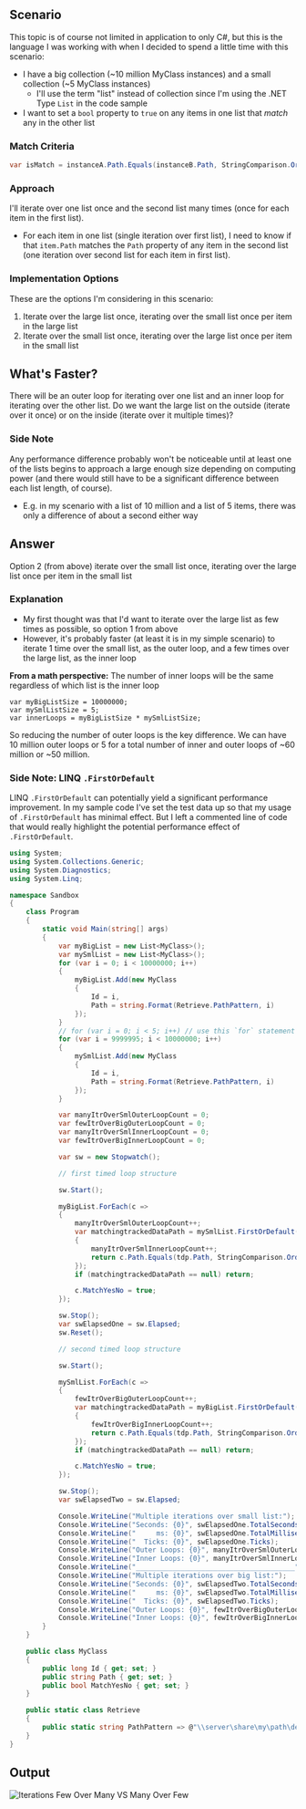 ## Scenario
This topic is of course not limited in application to only C#, but this is the language I was working with when I decided to spend a little time with this scenario:
  - I have a big collection (~10 million MyClass instances) and a small collection (~5 MyClass instances)
    - I'll use the term "list" instead of collection since I'm using the .NET Type `List` in the code sample
  - I want to set a `bool` property to `true` on any items in one list that *match* any in the other list

### Match Criteria
```cs
var isMatch = instanceA.Path.Equals(instanceB.Path, StringComparison.OrdinalIgnoreCase)
```

### Approach
I'll iterate over one list once and the second list many times (once for each item in the first list).
- For each item in one list (single iteration over first list), I need to know if that `item.Path` matches the `Path` property of any item in the second list (one iteration over second list for each item in first list).

### Implementation Options
These are the options I'm considering in this scenario:
1. Iterate over the large list once, iterating over the small list once per item in the large list
2. Iterate over the small list once, iterating over the large list once per item in the small list

## What's Faster?
There will be an outer loop for iterating over one list and an inner loop for iterating over the other list. Do we want the large list on the outside (iterate over it once) or on the inside (iterate over it multiple times)?

### Side Note
Any performance difference probably won't be noticeable until at least one of the lists begins to approach a large enough size depending on computing power (and there would still have to be a significant difference between each list length, of course).
- E.g. in my scenario with a list of 10 million and a list of 5 items, there was only a difference of about a second either way

## Answer
Option 2 (from above) iterate over the small list once, iterating over the large list once per item in the small list

### Explanation
- My first thought was that I'd want to iterate over the large list as few times as possible, so option 1 from above
- However, it's probably faster (at least it is in my simple scenario) to iterate 1 time over the small list, as the outer loop, and a few times over the large list, as the inner loop

**From a math perspective:**
The number of inner loops will be the same regardless of which list is the inner loop
```
var myBigListSize = 10000000;
var mySmlListSize = 5;
var innerLoops = myBigListSize * mySmlListSize;
```
So reducing the number of outer loops is the key difference. We can have 10 million outer loops or 5 for a total number of inner and outer loops of ~60 million or ~50 million.

### Side Note: LINQ `.FirstOrDefault`
LINQ `.FirstOrDefault` can potentially yield a significant performance improvement. In my sample code I've set the test data up so that my usage of `.FirstOrDefault` has minimal effect. But I left a commented line of code that would really highlight the potential performance effect of `.FirstOrDefault`.

```cs
using System;
using System.Collections.Generic;
using System.Diagnostics;
using System.Linq;

namespace Sandbox
{
    class Program
    {
        static void Main(string[] args)
        {
            var myBigList = new List<MyClass>();
            var mySmlList = new List<MyClass>();
            for (var i = 0; i < 10000000; i++)
            {
                myBigList.Add(new MyClass
                {
                    Id = i,
                    Path = string.Format(Retrieve.PathPattern, i)
                });
            }
            // for (var i = 0; i < 5; i++) // use this `for` statement to see LINQ .FirstOrDefault shine
            for (var i = 9999995; i < 10000000; i++)
            {
                mySmlList.Add(new MyClass
                {
                    Id = i,
                    Path = string.Format(Retrieve.PathPattern, i)
                });
            }

            var manyItrOverSmlOuterLoopCount = 0;
            var fewItrOverBigOuterLoopCount = 0;
            var manyItrOverSmlInnerLoopCount = 0;
            var fewItrOverBigInnerLoopCount = 0;

            var sw = new Stopwatch();

            // first timed loop structure

            sw.Start();

            myBigList.ForEach(c =>
            {
                manyItrOverSmlOuterLoopCount++;
                var matchingtrackedDataPath = mySmlList.FirstOrDefault(tdp =>
                {
                    manyItrOverSmlInnerLoopCount++;
                    return c.Path.Equals(tdp.Path, StringComparison.OrdinalIgnoreCase);
                });
                if (matchingtrackedDataPath == null) return;

                c.MatchYesNo = true;
            });

            sw.Stop();
            var swElapsedOne = sw.Elapsed;
            sw.Reset();

            // second timed loop structure

            sw.Start();

            mySmlList.ForEach(c =>
            {
                fewItrOverBigOuterLoopCount++;
                var matchingtrackedDataPath = myBigList.FirstOrDefault(tdp =>
                {
                    fewItrOverBigInnerLoopCount++;
                    return c.Path.Equals(tdp.Path, StringComparison.OrdinalIgnoreCase);
                });
                if (matchingtrackedDataPath == null) return;

                c.MatchYesNo = true;
            });

            sw.Stop();
            var swElapsedTwo = sw.Elapsed;

            Console.WriteLine("Multiple iterations over small list:");
            Console.WriteLine("Seconds: {0}", swElapsedOne.TotalSeconds);
            Console.WriteLine("     ms: {0}", swElapsedOne.TotalMilliseconds);
            Console.WriteLine("  Ticks: {0}", swElapsedOne.Ticks);
            Console.WriteLine("Outer Loops: {0}", manyItrOverSmlOuterLoopCount);
            Console.WriteLine("Inner Loops: {0}", manyItrOverSmlInnerLoopCount);
            Console.WriteLine("_______________________________________");
            Console.WriteLine("Multiple iterations over big list:");
            Console.WriteLine("Seconds: {0}", swElapsedTwo.TotalSeconds);
            Console.WriteLine("     ms: {0}", swElapsedTwo.TotalMilliseconds);
            Console.WriteLine("  Ticks: {0}", swElapsedTwo.Ticks);
            Console.WriteLine("Outer Loops: {0}", fewItrOverBigOuterLoopCount);
            Console.WriteLine("Inner Loops: {0}", fewItrOverBigInnerLoopCount);
        }
    }

    public class MyClass
    {
        public long Id { get; set; }
        public string Path { get; set; }
        public bool MatchYesNo { get; set; }
    }

    public static class Retrieve
    {
        public static string PathPattern => @"\\server\share\my\path\destination\folder{0}";
    }
}

```
## Output
![Iterations Few Over Many VS Many Over Few](Images/iterations-few-over-many-vs-many-over-few.png)